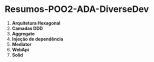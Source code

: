 # Resumos-POO2-ADA-DiverseDev
1. **Arquitetura Hexagonal**
2. **Camadas DDD**
3. **Aggregate**
4. **Injeção de dependência**
5. **Mediator**
6. **WebApi**
7. **Solid**
